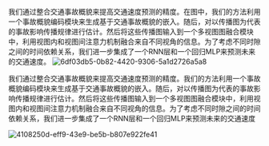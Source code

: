 我们通过整合交通事故概貌来提高交通速度预测的精度。在图中，我们的方法利用一个事故概貌编码模块来生成基于交通事故概貌的嵌入。随后，对以传播图为代表的事故影响传播规律进行估计。然后将这些传播图输入到一个多视图图融合模块中，利用视图内和视图间注意力机制融合来自不同视角的信息。为了考虑不同时隙之间的时间依赖关系，我们进一步集成了一个RNN层和一个回归MLP来预测未来的交通速度。
![6df03db5-0b82-4420-9306-5a1d2726a5a8](https://github.com/hudie3637/Accident/assets/151530016/4a3d08f3-55b9-4af1-9caf-57d563fa0880)


我们通过整合交通事故概貌来提高交通速度预测的精度。我们的方法利用一个事故概貌编码模块来生成基于交通事故概貌的嵌入。随后，对以传播图为代表的事故影响传播规律进行估计。然后将这些传播图输入到一个多视图图融合模块中，利用视图内和视图间注意力机制融合来自不同视角的信息。为了考虑不同时隙之间的时间依赖关系，我们进一步集成了一个RNN层和一个回归MLP来预测未来的交通速度


![4108250d-eff9-43e9-be5b-b807e922fe41](https://github.com/hudie3637/Accident/assets/151530016/816e1563-767b-49f8-af76-885e01750f93)

